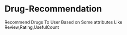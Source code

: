 # Drug-Recommendation
Recommend Drugs To User Based on Some attributes Like Review,Rating,UsefulCount
